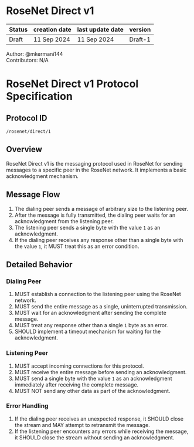 # RoseNet Direct v1

| Status | creation date | last update date | version |
| ------ | ------------- | ---------------- | ------- |
| Draft  | 11 Sep 2024   | 11 Sep 2024      | Draft-1 |

Author: @mkermani144  
Contributors: N/A

# RoseNet Direct v1 Protocol Specification

## Protocol ID

`/rosenet/direct/1`

## Overview

RoseNet Direct v1 is the messaging protocol used in RoseNet for sending messages to a specific peer in the RoseNet network. It implements a basic acknowledgment mechanism.

## Message Flow

1. The dialing peer sends a message of arbitrary size to the listening peer.
2. After the message is fully transmitted, the dialing peer waits for an acknowledgment from the listening peer.
3. The listening peer sends a single byte with the value `1` as an acknowledgment.
4. If the dialing peer receives any response other than a single byte with the value `1`, it MUST treat this as an error condition.

## Detailed Behavior

### Dialing Peer

1. MUST establish a connection to the listening peer using the RoseNet network.
2. MUST send the entire message as a single, uninterrupted transmission.
3. MUST wait for an acknowledgment after sending the complete message.
4. MUST treat any response other than a single `1` byte as an error.
5. SHOULD implement a timeout mechanism for waiting for the acknowledgment.

### Listening Peer

1. MUST accept incoming connections for this protocol.
2. MUST receive the entire message before sending an acknowledgment.
3. MUST send a single byte with the value `1` as an acknowledgment immediately after receiving the complete message.
4. MUST NOT send any other data as part of the acknowledgment.

### Error Handling

1. If the dialing peer receives an unexpected response, it SHOULD close the stream and MAY attempt to retransmit the message.
1. If the listening peer encounters any errors while receiving the message, it SHOULD close the stream without sending an acknowledgment.
